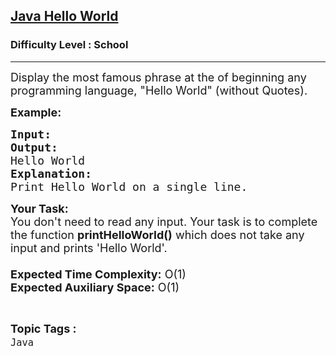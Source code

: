 <h2><a href="https://www.geeksforgeeks.org/problems/java-hello-world4004/1?page=1&difficulty=School&sortBy=submissions">Java Hello World</a></h2><h3>Difficulty Level : School</h3><hr><div class="problems_problem_content__Xm_eO" style="user-select: auto;"><p style="user-select: auto;"><span style="font-size: 18px; user-select: auto;">Display the most famous phrase at the of beginning any programming language, "Hello World" (without Quotes).</span></p>
<p style="user-select: auto;"><span style="font-size: 18px; user-select: auto;"><strong style="user-select: auto;">Example:</strong></span></p>
<pre style="user-select: auto;"><span style="font-size: 18px; user-select: auto;"><strong style="user-select: auto;">Input:
Output:
</strong>Hello World </span>
<span style="font-size: 18px; user-select: auto;"><strong style="user-select: auto;">Explanation:
</strong>Print Hello World on a single line.</span></pre>
<p style="user-select: auto;"><span style="font-size: 18px; user-select: auto;"><strong style="user-select: auto;">Your Task:&nbsp;&nbsp;</strong><br style="user-select: auto;">You don't need to read any input. Your task is to complete the function <strong style="user-select: auto;">printHelloWorld()</strong> which does not take any input and prints 'Hello World'.<br style="user-select: auto;"><br style="user-select: auto;"><strong style="user-select: auto;">Expected Time Complexity:</strong> O(1)<br style="user-select: auto;"><strong style="user-select: auto;">Expected Auxiliary Space:</strong> O(1)</span></p></div><br><p><span style=font-size:18px><strong>Topic Tags : </strong><br><code>Java</code>&nbsp;